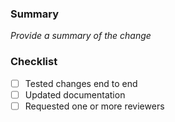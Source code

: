 ### Summary

_Provide a summary of the change_

### Checklist

- [ ] Tested changes end to end
- [ ] Updated documentation
- [ ] Requested one or more reviewers
